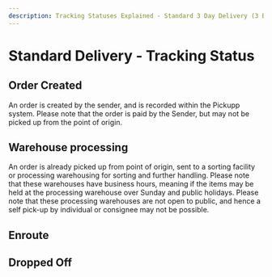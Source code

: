 ```yaml
---
description: Tracking Statuses Explained - Standard 3 Day Delivery (3 Business Days)
---
```


# Standard Delivery - Tracking Status

## Order Created

An order is created by the sender, and is recorded within the Pickupp system. Please note that the order is paid by the Sender, but may not be picked up from the point of origin.

## Warehouse processing

An order is already picked up from point of origin, sent to a sorting facility or processing warehousing for sorting and further handling. Please note that these warehouses have business hours, meaning if the items may be held at the processing warehouse over Sunday and public holidays. Please note that these processing warehouses are not open to public, and hence a self pick-up by individual or consignee may not be possible.

## Enroute



## Dropped Off
